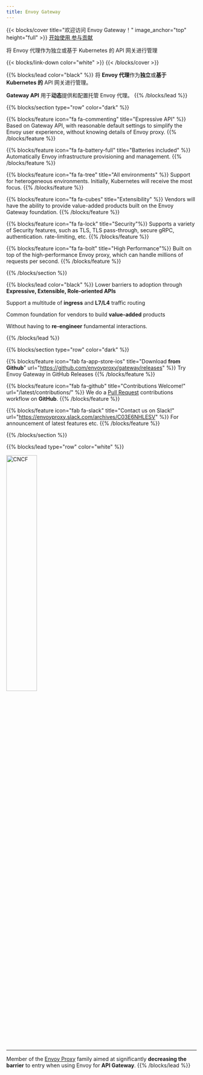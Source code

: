 ```yaml
---
title: Envoy Gateway
---
```


{{< blocks/cover title="欢迎访问 Envoy Gateway！" image_anchor="top" height="full" >}}
<a class="btn btn-lg btn-primary me-3 mb-4" href="/v1.0.0">
  开始使用 <i class="fas fa-arrow-alt-circle-right ms-2"></i>
</a>
<a class="btn btn-lg btn-secondary me-3 mb-4" href="/v1.0.0/contributions">
  参与贡献 <i class="fa fa-heartbeat ms-2 "></i>
</a>
<p class="lead mt-5">将 Envoy 代理作为独立或基于 Kubernetes 的 API 网关进行管理</p>
{{< blocks/link-down color="white" >}}
{{< /blocks/cover >}}

{{% blocks/lead color="black" %}}
将 **Envoy 代理**作为**独立**或**基于 Kubernetes 的** API 网关进行管理。

**Gateway API** 用于**动态**提供和配置托管 Envoy 代理。
{{% /blocks/lead %}}

{{% blocks/section type="row" color="dark" %}}

{{% blocks/feature icon="fa fa-commenting" title="Expressive API" %}}
Based on Gateway API, with reasonable default settings to simplify the Envoy user experience, without knowing details of Envoy proxy.
{{% /blocks/feature %}}

{{% blocks/feature icon="fa fa-battery-full" title="Batteries included" %}}
Automatically Envoy infrastructure provisioning and management.
{{% /blocks/feature %}}

{{% blocks/feature icon="fa fa-tree" title="All environments" %}}
Support for heterogeneous environments. Initially, Kubernetes will receive the most focus.
{{% /blocks/feature %}}

{{% blocks/feature icon="fa fa-cubes" title="Extensibility" %}}
Vendors will have the ability to provide value-added products built on the Envoy Gateway foundation.
{{% /blocks/feature %}}

{{% blocks/feature icon="fa fa-lock" title="Security"%}}
Supports a variety of Security features, such as TLS, TLS pass-through, secure gRPC, authentication. rate-limiting, etc.
{{% /blocks/feature %}}

{{% blocks/feature icon="fa fa-bolt" title="High Performance"%}}
Built on top of the high-performance Envoy proxy, which can handle millions of requests per second.
{{% /blocks/feature %}}

{{% /blocks/section %}}

{{% blocks/lead color="black" %}}
Lower barriers to adoption through **Expressive, Extensible, Role-oriented APIs**

Support a multitude of **ingress** and **L7/L4** traffic routing

Common foundation for vendors to build **value-added** products

Without having to **re-engineer**
fundamental interactions.

{{% /blocks/lead %}}

{{% blocks/section type="row" color="dark" %}}

{{% blocks/feature icon="fab fa-app-store-ios" title="Download **from Github**" url="https://github.com/envoyproxy/gateway/releases" %}}
Try Envoy Gateway in GitHub Releases
{{% /blocks/feature %}}

{{% blocks/feature icon="fab fa-github" title="Contributions Welcome!"
    url="/latest/contributions/" %}}
We do a [Pull Request](https://github.com/envoyproxy/gateway/pulls)
contributions workflow on **GitHub**.
{{% /blocks/feature %}}

{{% blocks/feature icon="fab fa-slack" title="Contact us on Slack!"
    url="https://envoyproxy.slack.com/archives/C03E6NHLESV" %}}
For announcement of latest features etc.
{{% /blocks/feature %}}

{{% /blocks/section %}}

{{% blocks/lead type="row" color="white" %}}

<img src="/img/cncf.svg" alt="CNCF" width="40%">

---
Member of the [Envoy Proxy](https://www.envoyproxy.io/) family aimed at significantly **decreasing the barrier** to entry when using Envoy for **API Gateway**.
{{% /blocks/lead %}}
